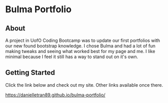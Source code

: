 # Bulma Portfolio

## About

A project in UofO Coding Bootcamp was to update our first portfolios with our new found bootstrap knowledge. I chose Bulma and had a lot of fun making tweaks and seeing what worked best for my page and me. I like minimal because I feel it still has a way to stand out on it's own.

## Getting Started

Click the link below and check out my site. Other links available once there.

https://danielletran89.github.io/bulma-portfolio/


